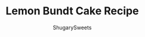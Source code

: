 ---
layout: ../../layouts/MarkdownPostLayout.astro
title: Lemon Bundt Cake Recipe
author: ShugarySweets
pubDate: 2020-01-06
description: "Lemon Bundt Cake or Italian Lemon Cream Cake is bursting with lemon flavor and makes a great breakfast cake! It&#x27;s fast and easy, and beautiful too."
image_url: https://www.shugarysweets.com/wp-content/uploads/2020/01/lemon-bundt-cake-2.jpg
tags: ["Cake","American"]
calories: 245
protein: 4
carbohydrates: 36
fats: 10
fiber: 1
ingredients: ["1/2 cup unsalted butter, melted","2 cups all-purpose flour","2 teaspoons baking powder","1/4 teaspoon kosher salt","4 large eggs","2 cups powdered sugar","2/3 cup heavy whipping cream","2 lemons, zested","1 teaspoon vanilla extract","1 Tablespoon fresh lemon juice","Extra dusting of powdered sugar and splash of fresh heavy cream"]
serves: 12
time: "55 minutes"
prepTime: "15 minutes"
instructions: ["Preheat the oven to 350 degrees F. Grease and flour a 12-cup bundt pan generously.","Melt butter and set aside while you continue make the batter.","In a bowl, combine the all-purpose flour, baking powder, and kosher salt. Set aside.","In a large bowl, beat eggs until light and fluffy. Add in powdered sugar and beat again until fluffy.","Gently fold in the flour mixture, while alternating with the heavy whipping cream. I did this in about 3 additions.","Fold in the melted butter, lemon zest, vanilla extract, and lemon juice. Pour batter into prepared bundt pan.","Bake cake for 35-40 minutes, cool on rack in pan for 10 minutes. Invert onto a second rack or a cake plate and cool completely. Dust with powdered sugar and enjoy with fresh cream over the top!"]
nutrition: ["245 calories","36 grams carbohydrates","82 milligrams cholesterol","10 grams fat","1 grams fiber","4 grams protein","5 grams saturated fat","156 milligrams sodium","18 grams sugar","0 grams trans fat","4 grams unsaturated fat"]
---